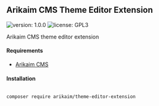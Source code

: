 ## Arikaim CMS Theme Editor Extension
![version: 1.0.0](https://img.shields.io/github/release/arikaim/theme-editor-extension.svg)
![license: GPL3](https://img.shields.io/badge/License-GPLv3-blue.svg)



Arikaim CMS theme editor extension


#### Requirements  
  * [Arikaim CMS](https://github.com/arikaim/arikaim)



#### Installation

```sh

composer require arikaim/theme-editor-extension

```